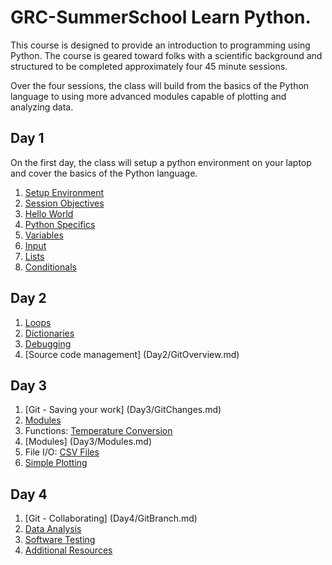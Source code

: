 # GRC-SummerSchool Learn Python.

This course is designed to provide an introduction to programming using Python. The 
course is geared toward folks with a scientific background and structured to be 
completed approximately four 45 minute sessions.

Over the four sessions, the class will build from the basics of the Python
language to using more advanced modules capable of plotting and analyzing 
data.

## Day 1

On the first day, the class will setup a python environment on your laptop
and cover the basics of the Python language.

1. [Setup Environment](Day1/Setup.md)
2. [Session Objectives](Day1/SessionObjectives.md)
3. [Hello World](Day1/HelloWorld.md)
4. [Python Specifics](Day1/Whitespace.md)
5. [Variables](Day1/Variables.md)
6. [Input](Day1/Input.md)
7. [Lists](Day1/Lists.md)
8. [Conditionals](Day1/Conditionals.md)

## Day 2

1. [Loops](Day2/Loops.md)
2. [Dictionaries](Day2/Dictionaries.md)
3. [Debugging](Day2/Debugging.md)
4. [Source code management] (Day2/GitOverview.md)

## Day 3

1. [Git - Saving your work] (Day3/GitChanges.md)
2. [Modules](Day3/Modules.md)
3. Functions: [Temperature Conversion](Day3/TemperatureConversion.md)
4. [Modules] (Day3/Modules.md)
4. File I/O: [CSV Files](Day3/CSVFiles.md)
5. [Simple Plotting](Day3/SimplePlotting.md)

## Day 4

1. [Git - Collaborating] (Day4/GitBranch.md)
2. [Data Analysis](Day4/DataAnalysis.md)
3. [Software Testing](Day4/Testing.md)
4. [Additional Resources](AdditionalResources.md)

